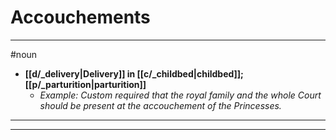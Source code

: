 # Accouchements
---
#noun
- **[[d/_delivery|Delivery]] in [[c/_childbed|childbed]]; [[p/_parturition|parturition]]**
	- _Example: Custom required that the royal family and the whole Court should be present at the accouchement of the Princesses._
---
---

